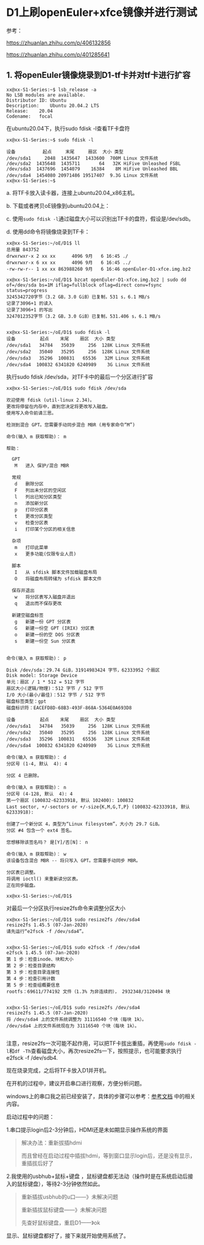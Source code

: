 # D1上刷openEuler+xfce镜像并进行测试

参考：

https://zhuanlan.zhihu.com/p/406132856

https://zhuanlan.zhihu.com/p/401285641



## 1. 将openEuler镜像烧录到D1-tf卡并对tf卡进行扩容



```
xx@xx-S1-Series:~$ lsb_release -a
No LSB modules are available.
Distributor ID:	Ubuntu
Description:	Ubuntu 20.04.2 LTS
Release:	20.04
Codename:	focal

```



在ubuntu20.04下，执行sudo fdisk -l查看TF卡盘符

```
xx@xx-S1-Series:~$ sudo fdisk -l

设备          起点     末尾     扇区  大小 类型
/dev/sda1     2048  1435647  1433600  700M Linux 文件系统
/dev/sda2  1435648  1435711       64   32K HiFive Unleashed FSBL
/dev/sda3  1437696  1454079    16384    8M HiFive Unleashed BBL
/dev/sda4  1454080 20971486 19517407  9.3G Linux 文件系统
xx@xx-S1-Series:~$ 

```



a. 将TF卡放入读卡器，连接上ubuntu20.04_x86主机。

b. 下载或者拷贝oE镜像到ubuntu20.04上：

c. 使用`sudo fdisk -l`通过磁盘大小可以识别出TF卡的盘符，假设是/dev/sdb。

d. 使用dd命令将镜像烧录到TF卡：

```
xx@xx-S1-Series:~/oE/D1$ ll
总用量 843752
drwxrwxr-x 2 xx xx      4096 9月   6 16:45 ./
drwxrwxr-x 6 xx xx      4096 9月   6 16:45 ../
-rw-rw-r-- 1 xx xx 863988260 9月   6 16:46 openEuler-D1-xfce.img.bz2

xx@xx-S1-Series:~/oE/D1$ bzcat openEuler-D1-xfce.img.bz2 | sudo dd of=/dev/sda bs=1M iflag=fullblock oflag=direct conv=fsync status=progress
3245342720字节（3.2 GB，3.0 GiB）已复制，531 s，6.1 MB/s 
记录了3096+1 的读入
记录了3096+1 的写出
3247012352字节（3.2 GB，3.0 GiB）已复制，531.406 s，6.1 MB/s


xx@xx-S1-Series:~/oE/D1$ sudo fdisk -l
设备         起点    末尾    扇区  大小 类型
/dev/sda1   34784   35039     256  128K Linux 文件系统
/dev/sda2   35040   35295     256  128K Linux 文件系统
/dev/sda3   35296  100831   65536   32M Linux 文件系统
/dev/sda4  100832 6341820 6240989    3G Linux 文件系统

```



执行sudo fdisk /dev/sda，对TF卡中的最后一个分区进行扩容

```
xx@xx-S1-Series:~/oE/D1$ sudo fdisk /dev/sda

欢迎使用 fdisk (util-linux 2.34)。
更改将停留在内存中，直到您决定将更改写入磁盘。
使用写入命令前请三思。

检测到混合 GPT。您需要手动同步混合 MBR (用专家命令“M”)

命令(输入 m 获取帮助)： m

帮助：

  GPT
   M   进入 保护/混合 MBR

  常规
   d   删除分区
   F   列出未分区的空闲区
   l   列出已知分区类型
   n   添加新分区
   p   打印分区表
   t   更改分区类型
   v   检查分区表
   i   打印某个分区的相关信息

  杂项
   m   打印此菜单
   x   更多功能(仅限专业人员)

  脚本
   I   从 sfdisk 脚本文件加载磁盘布局
   O   将磁盘布局转储为 sfdisk 脚本文件

  保存并退出
   w   将分区表写入磁盘并退出
   q   退出而不保存更改

  新建空磁盘标签
   g   新建一份 GPT 分区表
   G   新建一份空 GPT (IRIX) 分区表
   o   新建一份的空 DOS 分区表
   s   新建一份空 Sun 分区表


命令(输入 m 获取帮助)： p

Disk /dev/sda：29.74 GiB，31914983424 字节，62333952 个扇区
Disk model: Storage Device  
单元：扇区 / 1 * 512 = 512 字节
扇区大小(逻辑/物理)：512 字节 / 512 字节
I/O 大小(最小/最佳)：512 字节 / 512 字节
磁盘标签类型：gpt
磁盘标识符：EACEFD8D-68B3-493F-868A-5364E0A693D8

设备         起点    末尾    扇区  大小 类型
/dev/sda1   34784   35039     256  128K Linux 文件系统
/dev/sda2   35040   35295     256  128K Linux 文件系统
/dev/sda3   35296  100831   65536   32M Linux 文件系统
/dev/sda4  100832 6341820 6240989    3G Linux 文件系统

命令(输入 m 获取帮助)： d
分区号 (1-4, 默认  4): 4

分区 4 已删除。

命令(输入 m 获取帮助)： n
分区号 (4-128, 默认  4): 4
第一个扇区 (100832-62333918, 默认 102400): 100832
Last sector, +/-sectors or +/-size{K,M,G,T,P} (100832-62333918, 默认 62333918): 

创建了一个新分区 4，类型为“Linux filesystem”，大小为 29.7 GiB。
分区 #4 包含一个 ext4 签名。

您想移除该签名吗？ 是[Y]/否[N]： n

命令(输入 m 获取帮助)： w
该设备包含混合 MBR -- 将只写入 GPT。您需要手动同步 MBR。

分区表已调整。
将调用 ioctl() 来重新读分区表。
正在同步磁盘。

xx@xx-S1-Series:~/oE/D1$ 

```





对最后一个分区执行resize2fs命令来调整分区大小

```
xx@xx-S1-Series:~/oE/D1$ sudo resize2fs /dev/sda4
resize2fs 1.45.5 (07-Jan-2020)
请先运行“e2fsck -f /dev/sda4”。


xx@xx-S1-Series:~/oE/D1$ sudo e2fsck -f /dev/sda4
e2fsck 1.45.5 (07-Jan-2020)
第 1 步：检查inode、块和大小
第 2 步：检查目录结构
第 3 步：检查目录连接性
第 4 步：检查引用计数
第 5 步：检查组概要信息
rootfs：69611/774192 文件（1.3% 为非连续的）， 2932348/3120494 块


xx@xx-S1-Series:~/oE/D1$ sudo resize2fs /dev/sda4
resize2fs 1.45.5 (07-Jan-2020)
将 /dev/sda4 上的文件系统调整为 31116540 个块（每块 1k）。
/dev/sda4 上的文件系统现在为 31116540 个块（每块 1k）。


```

注意，resize2fs一次可能不起作用，可以把TF卡拔出重插，再使用`sudo fdisk -l`和`df -Th`查看磁盘大小，再次resize2fs一下，按照提示，也可能要求执行e2fsck -f /dev/sdb4.

现在烧录完成，之后将TF卡放入D1并开机。





在开机的过程中，建议开启串口进行观察，方便分析问题。

windows上的串口我之前已经安装了，具体的步骤可以参考：[参考文档](https://zhuanlan.zhihu.com/p/406132856)  中的相关内容。



启动过程中的问题：

1.串口提示login后2-3分钟后，HDMI还是未如期显示操作系统的界面

> 解决办法：重新拔插hdmi
>
> 而且曾经在启动过程中插拔hdmi，等到窗口显示login后，还是没有显示，重插拔后好了

 

2.我使用的usbhub+鼠标+键盘 ，鼠标键盘都无法动（操作时是在系统启动后接入的鼠标键盘），等待2-3分钟依然如此。

> 重新插拔usbhub的u口——》未解决问题
>
> 重新插拔鼠标键盘——》未解决问题
>
> 先查好鼠标键盘，重启D1——》ok



显示、鼠标键盘都好了，接下来就开始使用系统了。

